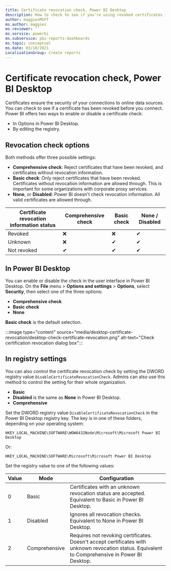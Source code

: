 ```yaml
---
title: Certificate revocation check, Power BI Desktop
description: How to check to see if you're using revoked certificates in Power BI Desktop in the UI and in the registry
author: maggiesMSFT
ms.author: maggies
ms.reviewer: ''
ms.service: powerbi
ms.subservice: pbi-reports-dashboards
ms.topic: conceptual
ms.date: 03/10/2021
LocalizationGroup: Create reports
---
```

# Certificate revocation check, Power BI Desktop

Certificates ensure the security of your connections to online data sources. You can check to see if a certificate has been revoked before you connect. Power BI offers two ways to enable or disable a certificate check: 

- In Options in Power BI Desktop.
- By editing the registry.

## Revocation check options

Both methods offer three possible settings:

- **Comprehensive check**: Reject certificates that have been revoked, and certificates without revocation information.
- **Basic check**: Only reject certificates that have been revoked. Certificates without revocation information are allowed through. This is important for some organizations with corporate proxy services.
- **None**, or **Disabled**:  Power BI doesn't check revocation information. All valid certificates are allowed through.

|Certificate revocation information status | Comprehensive check | Basic check | None / Disabled |
|---------|---------|---------|---------|
|Revoked     |  ❌  | ❌  | ✔   |
|Unknown  |  ❌    |  ✔   |    ✔  |
|Not revoked  | ✔  |    ✔ |    ✔  |

## In Power BI Desktop

You can enable or disable the check in the user interface in Power BI Desktop. On the **File** menu > **Options and settings** > **Options**, select **Security**, then select one of the three options:

- **Comprehensive check**
- **Basic check**
- **None**

**Basic check** is the default selection.

:::image type="content" source="media/desktop-certificate-revocation/desktop-check-certificate-revocation.png" alt-text="Check certification revocation dialog box":::

## In registry settings

You can also control the certificate revocation check by setting the DWORD registry value `DisableCertificateRevocationCheck`. Admins can also use this method to control the setting for their whole organization.

- **Basic**
- **Disabled** is the same as **None** in Power BI Desktop.
- **Comprehensive**

Set the DWORD registry value `DisableCertificateRevocationCheck` in the Power BI Desktop registry key. The key is in one of these folders, depending on your operating system:

```
HKEY_LOCAL_MACHINE\SOFTWARE\WOW6432Node\Microsoft\Microsoft Power BI Desktop
```

Or:

```
HKEY_LOCAL_MACHINE\SOFTWARE\Microsoft\Microsoft Power BI Desktop
```

Set the registry value to one of the following values: 

|Value  |Mode  |Configuration  |
|---------|---------|---------|
|0     | Basic   | Certificates with an unknown revocation status are accepted. Equivalent to Basic in Power BI Desktop. |
|1     | Disabled  | Ignores all revocation checks. Equivalent to None in Power BI Desktop.  |
|2     | Comprehensive  |  Requires not revoking certificates. Doesn't accept certificates with unknown revocation status. Equivalent to Comprehensive in Power BI Desktop. |
